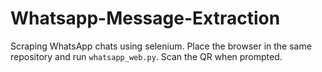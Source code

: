 # Whatsapp-Message-Extraction
Scraping WhatsApp chats using selenium.
Place the browser in the same repository and run ```whatsapp_web.py```.
Scan the QR when prompted.
